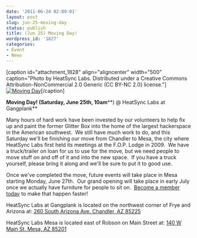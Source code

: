 ```yaml
---
date: '2011-06-24 02:09:01'
layout: post
slug: jun-25-moving-day
status: publish
title: (Jun 25) Moving Day!
wordpress_id: '1827'
categories:
- Event
- News
---
```


[caption id="attachment_1828" align="aligncenter" width="500" caption="Photo by HeatSync Labs.  Distributed under a Creative Commons Attribution-NonCommercial 2.0 Generic (CC BY-NC 2.0) license."][![Moving Day](http://www.heatsynclabs.org/wp-content/uploads/2011/06/austin_time_shelves.jpg)](http://www.flickr.com/photos/60827818@N07/5798200932/in/photostream/)[/caption]

**Moving Day! (Saturday, June 25th, 10am****) @ HeatSync Labs at Gangplank**

Many hours of hard work have been invested by our volunteers to help fix up and paint the former Glitter Box into the home of the largest hackerspace in the American southwest.  We still have much work to do, and this Saturday we'll be finishing our move from Chandler to Mesa, the city where HeatSync Labs first held its meetings at the F.O.P. Lodge in 2009.  We have a truck/trailer on loan for us to use for the move, but we need people to move stuff on and off of it and into the new space.  If you have a truck yourself, please bring it along and we'll be sure to put it to good use.

Once we've completed the move, future events will take place in Mesa starting Monday, June 27th.  Our grand opening will take place in early July once we actually have furniture for people to sit on.  [Become a member today](http://www.heatsynclabs.org/store/memberships/) to make that happen faster!

HeatSync Labs at Gangplank is located on the northwest corner of Frye and Arizona at:
[260 South Arizona Ave.
Chandler, AZ 85225](http://maps.google.com/maps?f=q&source=s_q&hl=en&geocode=&q=260+south+arizona+avenue+chandler+az&sll=33.30078,-111.840713&sspn=0.008035,0.010021&ie=UTF8&hq=&hnear=260+S+Arizona+Ave,+Chandler,+Maricopa,+Arizona+85225&ll=33.299615,-111.841915&spn=0.008035,0.010021&z=16)

HeatSync Labs Mesa is located east of Robson on Main Street at:
[140 W Main St.
Mesa, AZ 85201](http://maps.google.com/maps?f=q&source=s_q&hl=en&geocode=&q=140+w+main+st.+mesa,+az&aq=&sll=37.0625,-95.677068&sspn=34.945679,76.464844&ie=UTF8&hq=&hnear=140+W+Main+St,+Mesa,+Arizona+85201&ll=33.415289,-111.835499&spn=0.000795,0.001167&t=h&z=20)
